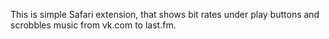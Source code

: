 This is simple Safari extension, that shows bit rates under play buttons and scrobbles music from vk.com to last.fm.